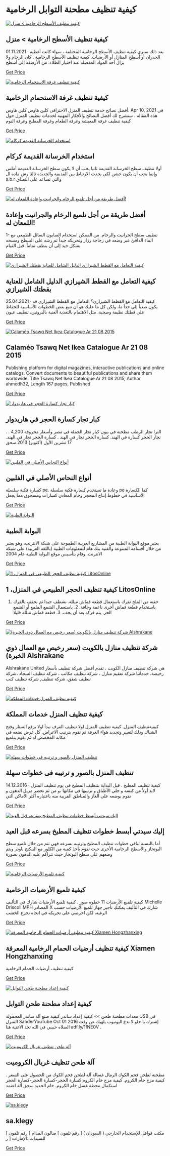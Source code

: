 # كيفية تنظيف مطحنة التوابل الرخامية
<a href="https://mnn.zoosnet.net/LR/Chatpre.aspx?id=MNN94995150&p=https://vbl.co.za/" target="_blank">![كيفية تنظيف الأسطح الرخامية > منزل](https://raw.githubusercontent.com/gcmcrusher/imgs/main/56.jpg)</a>
## كيفية تنظيف الأسطح الرخامية > منزل
01.11.2021 · بعد ذلك سنرى كيفية تنظيف الأسطح الرخامية المختلفة ، سواء كانت أغطية الجدران أو أسطح المنازل أو الأرضيات. كيفية تنظيف الأسطح الرخامية . كان الرخام ولا يزال أحد المواد المفضلة عند اختيار الطلاء. من الأرصفة إلى أسطح 
<a href="https://mnn.zoosnet.net/LR/Chatpre.aspx?id=MNN94995150&p=https://vbl.co.za/" target="_blank">Get Price</a>
<a href="https://mnn.zoosnet.net/LR/Chatpre.aspx?id=MNN94995150&p=https://vbl.co.za/" target="_blank">![كيفية تنظيف غرفة الاستحمام الرخامية](https://raw.githubusercontent.com/gcmcrusher/imgs/main/408.jpg)</a>
## كيفية تنظيف غرفة الاستحمام الرخامية
أفضل نصائح خدمة تنظيف المنزل الاحترافى كلين هاوس كلين هاوس. Apr 10, 2021 في هذه المقالة ، سنشرح لك أفضل النصائح والأفكار المهنية لخدمات تنظيف المنزل حول كيفية تنظيف غرفة المعيشة وغرفة الطعام وغرفة المطبخ وغرفة النوم 
<a href="https://mnn.zoosnet.net/LR/Chatpre.aspx?id=MNN94995150&p=https://vbl.co.za/" target="_blank">Get Price</a>
<a href="https://mnn.zoosnet.net/LR/Chatpre.aspx?id=MNN94995150&p=https://vbl.co.za/" target="_blank">![استخدام الخرسانة القديمة كركام](https://raw.githubusercontent.com/gcmcrusher/imgs/main/83.jpg)</a>
## استخدام الخرسانة القديمة كركام
أولا تنظيف سطح الخرسانة القديمة ثانيا يجب أن لا يكون سطح الخرسانة القديمة أملس وإنما يجب أن يكون خشن لكي يحدث الارتباط بين القديمة والجديدة ثالثا رش مادة ال s.b.r والتي تساعد على التصاق
<a href="https://mnn.zoosnet.net/LR/Chatpre.aspx?id=MNN94995150&p=https://vbl.co.za/" target="_blank">Get Price</a>
<a href="https://mnn.zoosnet.net/LR/Chatpre.aspx?id=MNN94995150&p=https://vbl.co.za/" target="_blank">![أفضل طريقة من أجل تلميع الرخام والجرانيت وإعادة اللمعان له!](https://raw.githubusercontent.com/gcmcrusher/imgs/main/376.jpg)</a>
## أفضل طريقة من أجل تلميع الرخام والجرانيت وإعادة اللمعان له!
1- تنظيف سطح الجرانيت والرخام. من الممكن استخدام الصابون السائل الطبيعي مع الماء الدافئ عبر وضعه في زجاجة رزاز وتحريكه جيداً ثم رشه على السطح ومسحه بشكل جيد إلى أن ينظف تماماً. قبل القيام 
<a href="https://mnn.zoosnet.net/LR/Chatpre.aspx?id=MNN94995150&p=https://vbl.co.za/" target="_blank">Get Price</a>
<a href="https://mnn.zoosnet.net/LR/Chatpre.aspx?id=MNN94995150&p=https://vbl.co.za/" target="_blank">![كيفية التعامل مع القطط الشيرازي الدليل الشامل للعناية بقطتك الشيرازي ](https://raw.githubusercontent.com/gcmcrusher/imgs/main/383.jpg)</a>
## كيفية التعامل مع القطط الشيرازي الدليل الشامل للعناية بقطتك الشيرازي 
25.04.2021 · كيفية التعامل مع القطط الشيرازي؟ التعامل مع القطط الشيرازي قد يكون صعباً إلى حداً ما، ولكن كل ما عليك هو أن تتبع بعض الخطوات الأساسية للحفاظ على قطتك نظيفة وصحية، مثل الاهتمام بالتغذية الغنية بالبروتين، تنظيف عيون 
<a href="https://mnn.zoosnet.net/LR/Chatpre.aspx?id=MNN94995150&p=https://vbl.co.za/" target="_blank">Get Price</a>
<a href="https://mnn.zoosnet.net/LR/Chatpre.aspx?id=MNN94995150&p=https://vbl.co.za/" target="_blank">![Calaméo Tsawq Net Ikea Catalogue Ar 21 08 2015](https://raw.githubusercontent.com/gcmcrusher/imgs/main/507.jpg)</a>
## Calaméo Tsawq Net Ikea Catalogue Ar 21 08 2015
Publishing platform for digital magazines, interactive publications and online catalogs. Convert documents to beautiful publications and share them worldwide. Title Tsawq Net Ikea Catalogue Ar 21 08 2015, Author ahmedh32, Length 167 pages, Published 
<a href="https://mnn.zoosnet.net/LR/Chatpre.aspx?id=MNN94995150&p=https://vbl.co.za/" target="_blank">Get Price</a>
<a href="https://mnn.zoosnet.net/LR/Chatpre.aspx?id=MNN94995150&p=https://vbl.co.za/" target="_blank">![كبار تجار كسارة الحجر في هاريدوار](https://raw.githubusercontent.com/gcmcrusher/imgs/main/298.jpg)</a>
## كبار تجار كسارة الحجر في هاريدوار
الترا تجار الرطب مطحنة في بيون كبار تجار الجملة فى مصر وأسعار محروقة 4,200 . . تجار الحجر كسارة في الهند. كسارة الحجر تجار في الهند . كسارة الحجر تجار في الهند. 17 تشرين الأول (أكتوبر) 2013 سحق 
<a href="https://mnn.zoosnet.net/LR/Chatpre.aspx?id=MNN94995150&p=https://vbl.co.za/" target="_blank">Get Price</a>
<a href="https://mnn.zoosnet.net/LR/Chatpre.aspx?id=MNN94995150&p=https://vbl.co.za/" target="_blank">![أنواع النحاس الأصلي في الفلبين](https://raw.githubusercontent.com/gcmcrusher/imgs/main/688.jpg)</a>
## أنواع النحاس الأصلي في الفلبين
كسارة فكية سلسلة pe. وعادة ما تستخدم كسارة فكية سلسلة pe كما الكسارة الأساسية في خطوط إنتاج المحجر وخام المعادن كسارات ومسحوق مما يجعل
<a href="https://mnn.zoosnet.net/LR/Chatpre.aspx?id=MNN94995150&p=https://vbl.co.za/" target="_blank">Get Price</a>
<a href="https://mnn.zoosnet.net/LR/Chatpre.aspx?id=MNN94995150&p=https://vbl.co.za/" target="_blank">![البوابة الطبية](https://raw.githubusercontent.com/gcmcrusher/imgs/main/277.jpg)</a>
## البوابة الطبية
يعتبر موقع البوابة الطبية من المشاريع العربية الطموحة على شبكة الانترنت، وهو يعتبر من خلال أقسامه المتنوعة والغنية بنك هام للمعلومات الطبية (باللغة العربية) على شبكة الانترنت. وقام بتأسيس موقع البوابة الطبية عام 2004 
<a href="https://mnn.zoosnet.net/LR/Chatpre.aspx?id=MNN94995150&p=https://vbl.co.za/" target="_blank">Get Price</a>
<a href="https://mnn.zoosnet.net/LR/Chatpre.aspx?id=MNN94995150&p=https://vbl.co.za/" target="_blank">![كيفية تنظيف الحجر الطبيعي في المنزل، 1 LitosOnline](https://raw.githubusercontent.com/gcmcrusher/imgs/main/452.jpg)</a>
## كيفية تنظيف الحجر الطبيعي في المنزل، 1 LitosOnline
1. حفنة من الملح تفرك باستعمال قطعة قماش مبللة. نشطف جيدا ثم نجفف بالفرك باستخدام قطعة قماش أخرى ناعمة وجافة. 2. باستعمال الشمع الملمع أو الشمع الحر. يتم فركه بعد أن يجف. 3. قطعة قماش مبللة قليلا 
<a href="https://mnn.zoosnet.net/LR/Chatpre.aspx?id=MNN94995150&p=https://vbl.co.za/" target="_blank">Get Price</a>
<a href="https://mnn.zoosnet.net/LR/Chatpre.aspx?id=MNN94995150&p=https://vbl.co.za/" target="_blank">![شركة تنظيف منازل بالكويت (سعر رخيص مع العمال ذوي الخبرة) Alshrakane](https://raw.githubusercontent.com/gcmcrusher/imgs/main/88.jpg)</a>
## شركة تنظيف منازل بالكويت (سعر رخيص مع العمال ذوي الخبرة) Alshrakane
Alshrakane United هي شركة تنظيف منازل الكويت ، تقدم أفضل شركة تنظيف بأسعار رخيصة. خدماتنا شركة تعقيم منازل ، شركة تنظيف مكاتب ، شركة تنظيف السجاد ،شركة تنظيف شقق، شركة تنظيف, شركة تنظيف كنب
<a href="https://mnn.zoosnet.net/LR/Chatpre.aspx?id=MNN94995150&p=https://vbl.co.za/" target="_blank">Get Price</a>
<a href="https://mnn.zoosnet.net/LR/Chatpre.aspx?id=MNN94995150&p=https://vbl.co.za/" target="_blank">![كيفية تنظيف المنزل خدمات المملكة](https://raw.githubusercontent.com/gcmcrusher/imgs/main/50.jpg)</a>
## كيفية تنظيف المنزل خدمات المملكة
كيفيةتنظيف المنزل. كيفية تنظيف المنزل اولا تنظيف الغرف نبدأ اولا برفع الستار وفتح الشباك وذلك لتغيير وتجديد هواء الغرفة ثم نقوم بترتيب الاغراض. كل غرض نضعه في مكانه المخصص له ثم نقوم بتلميع 
<a href="https://mnn.zoosnet.net/LR/Chatpre.aspx?id=MNN94995150&p=https://vbl.co.za/" target="_blank">Get Price</a>
<a href="https://mnn.zoosnet.net/LR/Chatpre.aspx?id=MNN94995150&p=https://vbl.co.za/" target="_blank">![تنظيف المنزل بالصور و ترتيبه فى خطوات سهلة](https://raw.githubusercontent.com/gcmcrusher/imgs/main/395.jpg)</a>
## تنظيف المنزل بالصور و ترتيبه فى خطوات سهلة
14.12.2016 · كيفية تنظيف المطبخ . قبل البداية بتنظيف المطبخ فى يوم تنظيف المنزل لابد أولاً من كنسه و جلي الأطباق و ترتيبها في مكانها ،و من ثم نحضر مزيل الدهون و نقوم بوضعه على الغاز والمناطق القريبة منه باعتباره أكثر الأماكن التي 
<a href="https://mnn.zoosnet.net/LR/Chatpre.aspx?id=MNN94995150&p=https://vbl.co.za/" target="_blank">Get Price</a>
<a href="https://mnn.zoosnet.net/LR/Chatpre.aspx?id=MNN94995150&p=https://vbl.co.za/" target="_blank">![إليك سيدتي أبسط خطوات تنظيف المطبخ بسرعه قبل العيد](https://raw.githubusercontent.com/gcmcrusher/imgs/main/744.jpg)</a>
## إليك سيدتي أبسط خطوات تنظيف المطبخ بسرعه قبل العيد
أما بالنسبة لباقي خطوات تنظيف المطبخ وترتيبه بسرعه فهي تتم من خلال تلميع سطح البوتجاز والأسطح الرخامية الأخرى حيث نقوم بأخذ كمية من الكلور مع البيكنج باودر ويتم وضعهم على سطح البوتجاز حيث تتراكم عليه الدهون بصورة 
<a href="https://mnn.zoosnet.net/LR/Chatpre.aspx?id=MNN94995150&p=https://vbl.co.za/" target="_blank">Get Price</a>
<a href="https://mnn.zoosnet.net/LR/Chatpre.aspx?id=MNN94995150&p=https://vbl.co.za/" target="_blank">![كيفية تلميع الأرضيات الرخامية](https://raw.githubusercontent.com/gcmcrusher/imgs/main/630.jpg)</a>
## كيفية تلميع الأرضيات الرخامية
كيفية تلميع الأرضيات 11 خطوة صور . كيفية تلميع الأرضيات شارك في التأليف Michelle Driscoll MPH المصادر X شارك في التأليف يمكنكِ تأجير جهاز تلميع الأرضيات حسب الرغبة، لكن احرصي على تحريكه في اتجاه تجزع الخشب
<a href="https://mnn.zoosnet.net/LR/Chatpre.aspx?id=MNN94995150&p=https://vbl.co.za/" target="_blank">Get Price</a>
<a href="https://mnn.zoosnet.net/LR/Chatpre.aspx?id=MNN94995150&p=https://vbl.co.za/" target="_blank">![كيفية تنظيف أرضيات الحمام الرخامية المعرفة Xiamen Hongzhanxing ](https://raw.githubusercontent.com/gcmcrusher/imgs/main/48.jpg)</a>
## كيفية تنظيف أرضيات الحمام الرخامية المعرفة Xiamen Hongzhanxing 
كيفية تنظيف أرضيات الحمام الرخامية
<a href="https://mnn.zoosnet.net/LR/Chatpre.aspx?id=MNN94995150&p=https://vbl.co.za/" target="_blank">Get Price</a>
<a href="https://mnn.zoosnet.net/LR/Chatpre.aspx?id=MNN94995150&p=https://vbl.co.za/" target="_blank">![كيفية إعداد مطحنة طحن التوابل](https://raw.githubusercontent.com/gcmcrusher/imgs/main/30.jpg)</a>
## كيفية إعداد مطحنة طحن التوابل
معدات مطحنة طحن >> كيفية إعداد ساندر كيفية صنع آلة ساندر المحمولة USB في المنزل SanderYouTube Oct 01 2016 إشترك يا حلو لا تدع اليوتيوب يلهيك عن وقت الصلاه حبيبي في الله تجد الاغنية هنا adf.ly/1fNE0V .
<a href="https://mnn.zoosnet.net/LR/Chatpre.aspx?id=MNN94995150&p=https://vbl.co.za/" target="_blank">Get Price</a>
<a href="https://mnn.zoosnet.net/LR/Chatpre.aspx?id=MNN94995150&p=https://vbl.co.za/" target="_blank">![آلة طحن تنظيف غربال الكروميت](https://raw.githubusercontent.com/gcmcrusher/imgs/main/683.jpg)</a>
## آلة طحن تنظيف غربال الكروميت
مطحنة لطحن فحم الكوك الرمال غسالة آلة لطحن فحم الكوك من الحصول على السعر . كيفية مزج خام الكروم. كيفية مزج خام الكروم كسارة الحجر-كسارة الحجر-كسارة الحجر استكمال محطة غسل خام الكروم. خام الحديد سحق آلة اعتمد
<a href="https://mnn.zoosnet.net/LR/Chatpre.aspx?id=MNN94995150&p=https://vbl.co.za/" target="_blank">Get Price</a>
<a href="https://mnn.zoosnet.net/LR/Chatpre.aspx?id=MNN94995150&p=https://vbl.co.za/" target="_blank">![sa.klegy](https://raw.githubusercontent.com/gcmcrusher/imgs/main/703.jpg)</a>
## sa.klegy
[ رقم تلفون ] مكتب قوافل للإستخدام الخارجي ( السودان ) [ رقم تلفون ] صالون المدام للسيدات..الإمارات [ ر
<a href="https://mnn.zoosnet.net/LR/Chatpre.aspx?id=MNN94995150&p=https://vbl.co.za/" target="_blank">Get Price</a>
